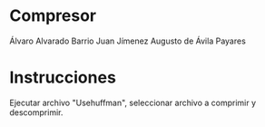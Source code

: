 # Compresor

Álvaro Alvarado Barrio
Juan Jímenez
Augusto de Ávila Payares

# Instrucciones
Ejecutar archivo "Usehuffman", seleccionar archivo a comprimir y descomprimir.
